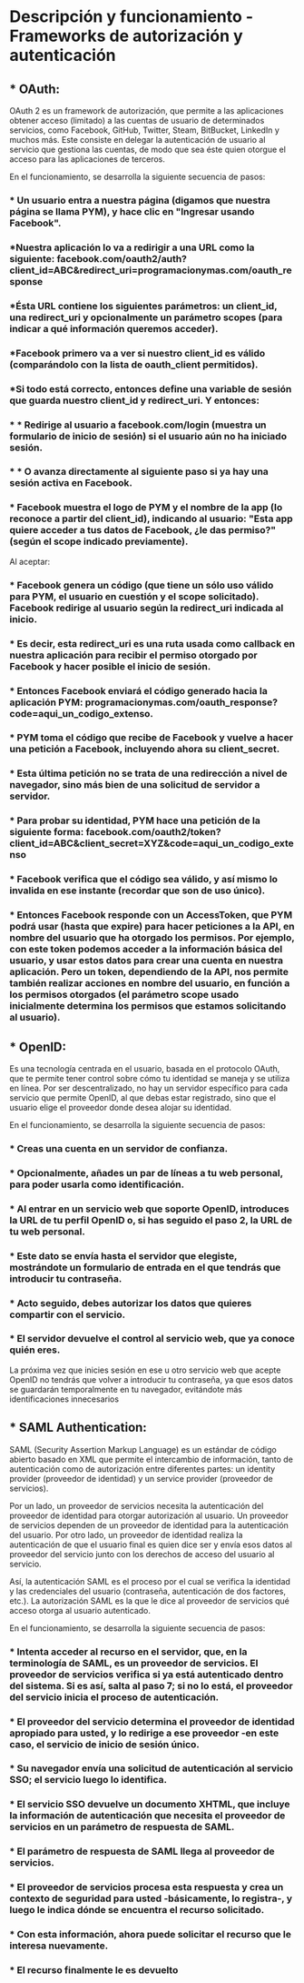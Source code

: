 # Descripción y funcionamiento - Frameworks de autorización y autenticación

## * OAuth:

OAuth 2 es un framework de autorización, que permite a las aplicaciones obtener acceso (limitado) a las cuentas de usuario de determinados servicios, como Facebook, GitHub, Twitter, Steam, BitBucket, LinkedIn y muchos más. Este consiste en delegar la autenticación de usuario al servicio que gestiona las cuentas, de modo que sea éste quien otorgue el acceso para las aplicaciones de terceros.

En el funcionamiento, se desarrolla la siguiente secuencia de pasos:

### * Un usuario entra a nuestra página (digamos que nuestra página se llama PYM), y hace clic en "Ingresar usando Facebook".

### *Nuestra aplicación lo va a redirigir a una URL como la siguiente: facebook.com/oauth2/auth?client_id=ABC&redirect_uri=programacionymas.com/oauth_response

### *Ésta URL contiene los siguientes parámetros: un client_id, una redirect_uri y opcionalmente un parámetro scopes (para indicar a qué información queremos acceder).

### *Facebook primero va a ver si nuestro client_id es válido (comparándolo con la lista de oauth_client permitidos).

### *Si todo está correcto, entonces define una variable de sesión que guarda nuestro client_id y redirect_uri. Y entonces:

### * * Redirige al usuario a facebook.com/login (muestra un formulario de inicio de sesión) si el usuario aún no ha iniciado sesión.
### * * O avanza directamente al siguiente paso si ya hay una sesión activa en Facebook.

### * Facebook muestra el logo de PYM y el nombre de la app (lo reconoce a partir del client_id), indicando al usuario: "Esta app quiere acceder a tus datos de Facebook, ¿le das permiso?" (según el scope indicado previamente).

Al aceptar:

### * Facebook genera un código (que tiene un sólo uso válido para PYM, el usuario en cuestión y el scope solicitado). Facebook redirige al usuario según la redirect_uri indicada al inicio.

### * Es decir, esta redirect_uri es una ruta usada como callback en nuestra aplicación para recibir el permiso otorgado por Facebook y hacer posible el inicio de sesión.

### * Entonces Facebook enviará el código generado hacia la aplicación PYM: programacionymas.com/oauth_response?code=aqui_un_codigo_extenso.

### * PYM toma el código que recibe de Facebook y vuelve a hacer una petición a Facebook, incluyendo ahora su client_secret.

### * Esta última petición no se trata de una redirección a nivel de navegador, sino más bien de una solicitud de servidor a servidor.

### * Para probar su identidad, PYM hace una petición de la siguiente forma: facebook.com/oauth2/token?client_id=ABC&client_secret=XYZ&code=aqui_un_codigo_extenso

### * Facebook verifica que el código sea válido, y así mismo lo invalida en ese instante (recordar que son de uso único).

### * Entonces Facebook responde con un AccessToken, que PYM podrá usar (hasta que expire) para hacer peticiones a la API, en nombre del usuario que ha otorgado los permisos. Por ejemplo, con este token podemos acceder a la información básica del usuario, y usar estos datos para crear una cuenta en nuestra aplicación. Pero un token, dependiendo de la API, nos permite también realizar acciones en nombre del usuario, en función a los permisos otorgados (el parámetro scope usado inicialmente determina los permisos que estamos solicitando al usuario).

## * OpenID:

Es una tecnología centrada en el usuario, basada en el protocolo OAuth, que te permite tener control sobre cómo tu identidad se maneja y se utiliza en línea. Por ser descentralizado, no hay un servidor específico para cada servicio que permite OpenID, al que debas estar registrado, sino que el usuario elige el proveedor donde desea alojar su identidad.

En el funcionamiento, se desarrolla la siguiente secuencia de pasos:

### * Creas una cuenta en un servidor de confianza.

### * Opcionalmente, añades un par de líneas a tu web personal, para poder usarla como identificación.

### * Al entrar en un servicio web que soporte OpenID, introduces la URL de tu perfil OpenID o, si has seguido el paso 2, la URL de tu web personal.

### * Este dato se envía hasta el servidor que elegiste, mostrándote un formulario de entrada en el que tendrás que introducir tu contraseña.

### * Acto seguido, debes autorizar los datos que quieres compartir con el servicio.

### * El servidor devuelve el control al servicio web, que ya conoce quién eres.

La próxima vez que inicies sesión en ese u otro servicio web que acepte OpenID no tendrás que volver a introducir tu contraseña, ya que esos datos se guardarán temporalmente en tu navegador, evitándote más identificaciones innecesarios

## * SAML Authentication:

SAML (Security Assertion Markup Language) es un estándar de código abierto basado en XML que permite el intercambio de información, tanto de autenticación como de autorización entre diferentes partes: un identity provider (proveedor de identidad) y un service provider (proveedor de servicios).

Por un lado, un proveedor de servicios necesita la autenticación del proveedor de identidad para otorgar autorización al usuario. Un proveedor de servicios dependen de un proveedor de identidad para la autenticación del usuario. Por otro lado, un proveedor de identidad realiza la autenticación de que el usuario final es quien dice ser y envía esos datos al proveedor del servicio junto con los derechos de acceso del usuario al servicio.

Así, la autenticación SAML es el proceso por el cual se verifica la identidad y las credenciales del usuario (contraseña, autenticación de dos factores, etc.). La autorización SAML es la que le dice al proveedor de servicios qué acceso otorga al usuario autenticado.

En el funcionamiento, se desarrolla la siguiente secuencia de pasos:

### * Intenta acceder al recurso en el servidor, que, en la terminología de SAML, es un proveedor de servicios. El proveedor de servicios verifica si ya está autenticado dentro del sistema. Si es así, salta al paso 7; si no lo está, el proveedor del servicio inicia el proceso de autenticación.

### * El proveedor del servicio determina el proveedor de identidad apropiado para usted, y lo redirige a ese proveedor -en este caso, el servicio de inicio de sesión único.

### * Su navegador envía una solicitud de autenticación al servicio SSO; el servicio luego lo identifica.

### * El servicio SSO devuelve un documento XHTML, que incluye la información de autenticación que necesita el proveedor de servicios en un parámetro de respuesta de SAML.

### * El parámetro de respuesta de SAML llega al proveedor de servicios.

### * El proveedor de servicios procesa esta respuesta y crea un contexto de seguridad para usted -básicamente, lo registra-, y luego le indica dónde se encuentra el recurso solicitado.

### * Con esta información, ahora puede solicitar el recurso que le interesa nuevamente.

### * El recurso finalmente le es devuelto

